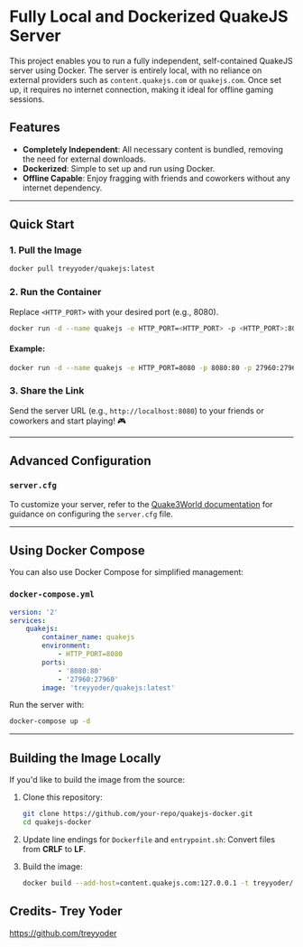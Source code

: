 # Fully Local and Dockerized QuakeJS Server

This project enables you to run a fully independent, self-contained QuakeJS server using Docker. The server is entirely local, with no reliance on external providers such as `content.quakejs.com` or `quakejs.com`. Once set up, it requires no internet connection, making it ideal for offline gaming sessions.

## Features
- **Completely Independent**: All necessary content is bundled, removing the need for external downloads.
- **Dockerized**: Simple to set up and run using Docker.
- **Offline Capable**: Enjoy fragging with friends and coworkers without any internet dependency.

---

## Quick Start

### 1. Pull the Image  
```bash
docker pull treyyoder/quakejs:latest
```

### 2. Run the Container  
Replace `<HTTP_PORT>` with your desired port (e.g., 8080).  

```bash
docker run -d --name quakejs -e HTTP_PORT=<HTTP_PORT> -p <HTTP_PORT>:80 -p 27960:27960 treyyoder/quakejs:latest
```

#### Example:
```bash
docker run -d --name quakejs -e HTTP_PORT=8080 -p 8080:80 -p 27960:27960 treyyoder/quakejs:latest
```

### 3. Share the Link  
Send the server URL (e.g., `http://localhost:8080`) to your friends or coworkers and start playing! 🎮

---

## Advanced Configuration

### `server.cfg`  
To customize your server, refer to the [Quake3World documentation](https://www.quake3world.com) for guidance on configuring the `server.cfg` file.

---

## Using Docker Compose

You can also use Docker Compose for simplified management:

### `docker-compose.yml`
```yaml
version: '2'
services:
    quakejs:
        container_name: quakejs
        environment:
            - HTTP_PORT=8080
        ports:
            - '8080:80'
            - '27960:27960'
        image: 'treyyoder/quakejs:latest'
```

Run the server with:
```bash
docker-compose up -d
```

---

## Building the Image Locally

If you'd like to build the image from the source:

1. Clone this repository:
   ```bash
   git clone https://github.com/your-repo/quakejs-docker.git
   cd quakejs-docker
   ```

2. Update line endings for `Dockerfile` and `entrypoint.sh`:
   Convert files from **CRLF** to **LF**.

3. Build the image:
   ```bash
   docker build --add-host=content.quakejs.com:127.0.0.1 -t treyyoder/quakejs:latest .
   ```

## Credits- Trey Yoder
https://github.com/treyyoder
